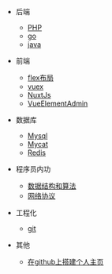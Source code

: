 * 后端
  * [PHP](note/PHP.md)
  * [go](note/Golang.md)
  * [java](note/java.md)
  
* 前端
  * [flex布局](note/FlexLayout.md)
  * [vuex](note/Vuex.md)
  * [NuxtJs](note/NuxtJs.md)
  * [VueElementAdmin](note/VueElementAdmin.md)

* 数据库
  * [Mysql](note/Mysql.md)
  * [Mycat](note/MyCat.md)
  * [Redis](note/Redis.md)

* 程序员内功
  * [数据结构和算法](DataStructureAndAlgorithms.md)
  * [网络协议](NetworkingProtocol.md)

* 工程化
  * [git](note/git.md)

* 其他
  * [在github上搭建个人主页](note/githubio.md)